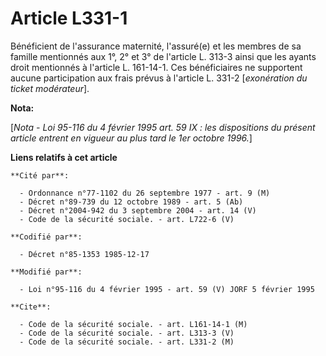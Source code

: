 # Article L331-1

Bénéficient de l'assurance maternité, l'assuré(e) et les membres de sa famille mentionnés aux 1°, 2° et 3° de l'article L.
313-3 ainsi que les ayants droit mentionnés à l'article L. 161-14-1. Ces bénéficiaires ne supportent aucune participation aux
frais prévus à l'article L. 331-2 [*exonération du ticket modérateur*].

**Nota:**

[*Nota - Loi 95-116 du 4 février 1995 art. 59 IX : les dispositions du présent article entrent en vigueur au plus tard le 1er
octobre 1996.*]

**Liens relatifs à cet article**

	**Cité par**:

	  - Ordonnance n°77-1102 du 26 septembre 1977 - art. 9 (M)
	  - Décret n°89-739 du 12 octobre 1989 - art. 5 (Ab)
	  - Décret n°2004-942 du 3 septembre 2004 - art. 14 (V)
	  - Code de la sécurité sociale. - art. L722-6 (V)

	**Codifié par**:

	  - Décret n°85-1353 1985-12-17

	**Modifié par**:

	  - Loi n°95-116 du 4 février 1995 - art. 59 (V) JORF 5 février 1995

	**Cite**:

	  - Code de la sécurité sociale. - art. L161-14-1 (M)
	  - Code de la sécurité sociale. - art. L313-3 (V)
	  - Code de la sécurité sociale. - art. L331-2 (M)

